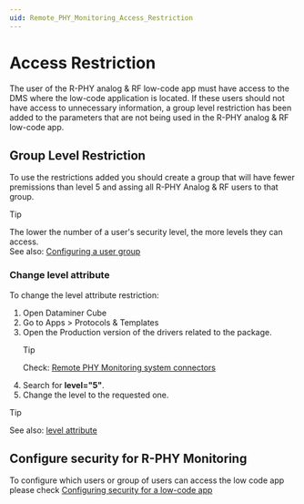 ```yaml
---
uid: Remote_PHY_Monitoring_Access_Restriction
---
```


# Access Restriction

The user of the R-PHY analog & RF low-code app must have access to the DMS where the low-code application is located. 
If these users should not have access to unnecessary information, a group level restriction has been added to the parameters that are not being used in the R-PHY analog & RF low-code app.


## Group Level Restriction

To use the restrictions added you should create a group that will have fewer premissions than level 5 and assing all R-PHY Analog & RF users to that group.

> [!TIP]
> The lower the number of a user's security level, the more levels they can access.       
See also: [Configuring a user group](xref:Configuring_a_set_of_user_group_settings)


### Change level attribute 

To change the level attribute restriction:

1. Open Dataminer Cube
1. Go to Apps > Protocols & Templates 
1. Open the Production version of the drivers related to the package.
	> [!TIP]
	> Check: [Remote PHY Monitoring system connectors](xref:Remote_PHY_Monitoring_components#Systemconnectors)
1. Search for **level="5"**.
1. Change the level to the requested one.

> [!TIP]
> See also: [level attribute](xref:Protocol.Params.Param-level)

## Configure security for R-PHY Monitoring 

To configure which users or group of users can access the low code app please check [Configuring security for a low-code app](xref:LowCodeApps_security_config)
